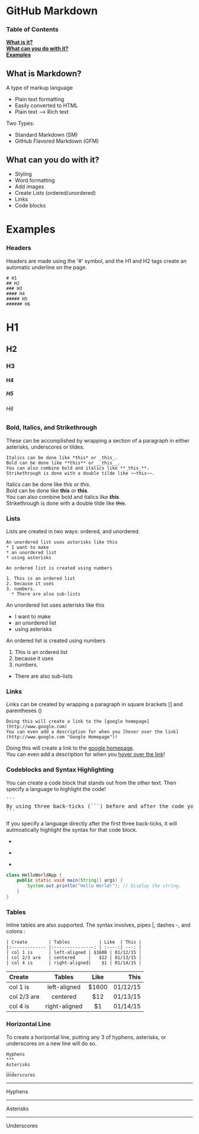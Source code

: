 # GitHub Markdown

### Table of Contents
**[What is it?](#what-is-markdown)**  
**[What can you do with it?](#what-can-you-do-with-it)**  
**[Examples](#examples)**  

## What is Markdown?
A type of markup language
* Plain text formatting
* Easily converted to HTML
* Plain text --> Rich text

Two Types:
* Standard Markdown (SM)
* GitHub Flavored Markdown (GFM)

## What can you do with it?
* Styling
* Word formatting
* Add images
* Create Lists (ordered/unordered)
* Links
* Code blocks


# Examples
### Headers
Headers are made using the '#' symbol, and the H1 and H2 tags create an automatic underline on the page.
```
# H1
## H2
### H3
#### H4
##### H5
###### H6
```
# H1
## H2
### H3
#### H4
##### H5
###### H6

### Bold, Italics, and Strikethrough
These can be accomplished by wrapping a section of a paragraph in either asterisks, underscores or tildes.

```
Italics can be done like *this* or _this_.
Bold can be done like **this** or __this__.
You can also combine bold and italics like **_this_**.
Strikethrough is done with a double tilde like ~~this~~.
```

Italics can be done like *this* or _this_.  
Bold can be done like **this** or __this__.  
You can also combine bold and italics like **_this_**.  
Strikethrough is done with a double tilde like ~~this~~.  

### Lists
Lists are created in two ways: ordered, and unordered.
```
An unordered list uses asterisks like this  
* I want to make
* an unordered list
* using asterisks

An ordered list is created using numbers  

1. This is an ordered list
2. because it uses
3. numbers.  
  * There are also sub-lists 
```
An unordered list uses asterisks like this  
* I want to make
* an unordered list
* using asterisks

An ordered list is created using numbers  

1. This is an ordered list
2. because it uses
3. numbers.  
  * There are also sub-lists 


### Links
Links can be created by wrapping a paragraph in square brackets [] and parentheses ()
```
Doing this will create a link to the [google homepage](http://www.google.com)
You can even add a description for when you [hover over the link](http://www.google.com "Google Homepage")!
```
Doing this will create a link to the [google homepage](http://www.google.com).  
You can even add a description for when you [hover over the link](http://www.google.com "Google Homepage")!

### Codeblocks and Syntax Highlighting
You can create a code block that stands out from the other text. Then specify a language to highlight the code!
<pre>
```
By using three back-ticks (```) before and after the code you can create a code block!
```  
</pre>

If you specify a language directly after the first three back-ticks, it will autmoatically highlight the syntax for that code block.  

* ```java
* ```python
* ```ruby

```java
class HelloWorldApp {
    public static void main(String[] args) {
        System.out.println("Hello World!"); // Display the string.
    }
}
```
### Tables
Inline tables are also supported. The syntax involves, pipes |, dashes -, and colons :
```
| Create        | Tables           | Like  | This |
|:------------- |:---------------: | :----:| ---: |
| col 1 is      | left-aligned | $1600 | 01/12/15 |
| col 2/3 are   | centered     |   $12 | 01/13/15 |
| col 4 is      | right-aligned|    $1 | 01/14/15 |
```  

| Create        | Tables           | Like  | This |
|:------------- |:---------------: | :----:| ---: |
| col 1 is      | left-aligned | $1600 | 01/12/15 |
| col 2/3 are   | centered     |   $12 | 01/13/15 |
| col 4 is      | right-aligned|    $1 | 01/14/15 |

### Horizontal Line
To create a horizontal line, putting any 3 of hyphens, asterisks, or underscores on a new line will do so.
```
Hyphens  
***
Asterisks  
___
Underscores  
```
  
  
---
Hyphens  
***
Asterisks  
___
Underscores  
